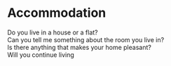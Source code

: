# Accommodation  


Do you live in a house or a flat?   
Can you tell me something about the room you live in?   
Is there anything that makes your home pleasant?   
Will you continue living